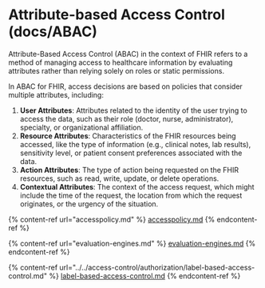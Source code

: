 # Attribute-based Access Control (docs/ABAC)

Attribute-Based Access Control (ABAC) in the context of FHIR refers to a method of managing access to healthcare information by evaluating attributes rather than relying solely on roles or static permissions.

In ABAC for FHIR, access decisions are based on policies that consider multiple attributes, including:

1. **User Attributes**: Attributes related to the identity of the user trying to access the data, such as their role (doctor, nurse, administrator), specialty, or organizational affiliation.
2. **Resource Attributes**: Characteristics of the FHIR resources being accessed, like the type of information (e.g., clinical notes, lab results), sensitivity level, or patient consent preferences associated with the data.
3. **Action Attributes**: The type of action being requested on the FHIR resources, such as read, write, update, or delete operations.
4. **Contextual Attributes**: The context of the access request, which might include the time of the request, the location from which the request originates, or the urgency of the situation.

{% content-ref url="accesspolicy.md" %}
[accesspolicy.md](accesspolicy.md)
{% endcontent-ref %}

{% content-ref url="evaluation-engines.md" %}
[evaluation-engines.md](evaluation-engines.md)
{% endcontent-ref %}

{% content-ref url="../../access-control/authorization/label-based-access-control.md" %}
[label-based-access-control.md](../../access-control/authorization/label-based-access-control.md)
{% endcontent-ref %}
